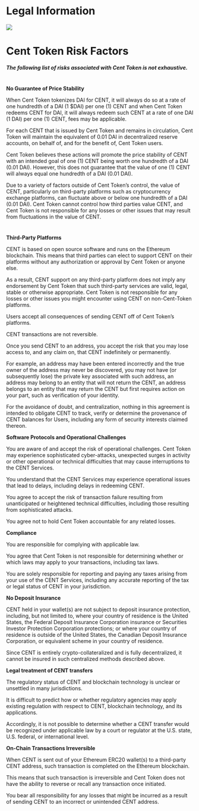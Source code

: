# Legal Information

![](https://i.imgur.com/eC1gPoW.jpg)

# Cent Token Risk Factors

***The following list of risks associated with Cent Token is not exhaustive.***

#

**No Guarantee of Price Stability**

When Cent Token tokenizes DAI for CENT, it will always do so at a rate of one hundredth of a DAI (1 $DAI) per one (1) CENT and when Cent Token redeems CENT for DAI, it will always redeem such CENT at a rate of one DAI (1 DAI) per one (1) CENT, fees may be applicable.

For each CENT that is issued by Cent Token and remains in circulation, Cent Token will maintain the equivalent of 0.01 DAI in decentralized reserve accounts, on behalf of, and for the benefit of, Cent Token users.

Cent Token believes these actions will promote the price stability of CENT with an intended goal of one (1) CENT being worth one hundredth of a DAI (0.01 DAI). However, this does not guarantee that the value of one (1) CENT will always equal one hundredth of a DAI (0.01 DAI).  

Due to a variety of factors outside of Cent Token’s control, the value of CENT, particularly on third-party platforms such as cryptocurrency exchange platforms, can fluctuate above or below one hundredth of a DAI (0.01 DAI). Cent Token cannot control how third parties value CENT, and Cent Token is not responsible for any losses or other issues that may result from fluctuations in the value of CENT.

#

**Third-Party Platforms**

CENT is based on open source software and runs on the Ethereum blockchain. This means that third parties can elect to support CENT on their platforms without any authorization or approval by Cent Token or anyone else.  

As a result, CENT support on any third-party platform does not imply any endorsement by Cent Token that such third-party services are valid, legal, stable or otherwise appropriate. Cent Token is not responsible for any losses or other issues you might encounter using CENT on non-Cent-Token platforms.

Users accept all consequences of sending CENT off of Cent Token’s platforms. 

CENT transactions are not reversible. 

Once you send CENT to an address, you accept the risk that you may lose access to, and any claim on, that CENT indefinitely or permanently. 

For example, an address may have been entered incorrectly and the true owner of the address may never be discovered, you may not have (or subsequently lose) the private key associated with such address, an address may belong to an entity that will not return the CENT, an address belongs to an entity that may return the CENT but first requires action on your part, such as verification of your identity. 

For the avoidance of doubt, and centralization, nothing in this agreement is intended to obligate CENT to track, verify or determine the provenance of CENT balances for Users, including any form of security interests claimed thereon.

**Software Protocols and Operational Challenges**

You are aware of and accept the risk of operational challenges. 
Cent Token may experience sophisticated cyber-attacks, unexpected surges in activity or other operational or technical difficulties that may cause interruptions to the CENT Services. 

You understand that the CENT Services may experience operational issues that lead to delays, including delays in redeeming CENT. 

You agree to accept the risk of transaction failure resulting from unanticipated or heightened technical difficulties, including those resulting from sophisticated attacks. 

You agree not to hold Cent Token accountable for any related losses.

**Compliance**

You are responsible for complying with applicable law. 

You agree that Cent Token is not responsible for determining whether or which laws may apply to your transactions, including tax laws. 

You are solely responsible for reporting and paying any taxes arising from your use of the CENT Services, including any accurate reporting of the tax or legal status of CENT in your jurisdiction.

**No Deposit Insurance**

CENT held in your wallet(s) are not subject to deposit insurance protection, including, but not limited to, where your country of residence is the United States, the Federal Deposit Insurance Corporation insurance or Securities Investor Protection Corporation protections; or where your country of residence is outside of the United States, the Canadian Deposit Insurance Corporation, or equivalent scheme in your country of residence.

Since CENT is entirely crypto-collateralized and is fully decentralized, it cannot be insured in such centralized methods described above.

**Legal treatment of CENT transfers**

The regulatory status of CENT and blockchain technology is unclear or unsettled in many jurisdictions. 

It is difficult to predict how or whether regulatory agencies may apply existing regulation with respect to CENT, blockchain technology, and its applications. 

Accordingly, it is not possible to determine whether a CENT transfer would be recognized under applicable law by a court or regulator at the U.S. state, U.S. federal, or international level.

**On-Chain Transactions Irreversible**

When CENT is sent out of your Ethereum ERC20 wallet(s) to a third-party CENT address, such transaction is completed on the Ethereum blockchain. 

This means that such transaction is irreversible and Cent Token does not have the ability to reverse or recall any transaction once initiated.

You bear all responsibility for any losses that might be incurred as a result of sending CENT to an incorrect or unintended CENT address.
